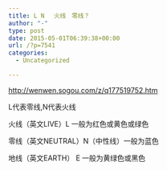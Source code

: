 ```yaml
---
title: L N 　火线　零线？
author: "-"
type: post
date: 2015-05-01T06:39:38+00:00
url: /?p=7541
categories:
  - Uncategorized

---
```

http://wenwen.sogou.com/z/q177519752.htm

L代表零线,N代表火线

火线（英文LIVE）L 一般为红色或黄色或绿色
  
零线（英文NEUTRAL）N（中性线）一般为蓝色
  
地线（英文EARTH） E 一般为黄绿色或黑色